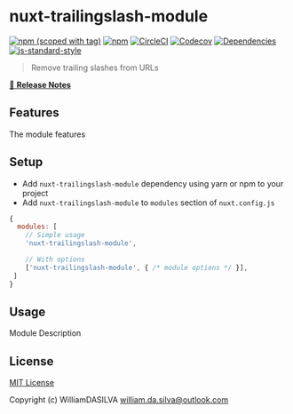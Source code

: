 # nuxt-trailingslash-module
[![npm (scoped with tag)](https://img.shields.io/npm/v/nuxt-trailingslash-module/latest.svg?style=flat-square)](https://npmjs.com/package/nuxt-trailingslash-module)
[![npm](https://img.shields.io/npm/dt/nuxt-trailingslash-module.svg?style=flat-square)](https://npmjs.com/package/nuxt-trailingslash-module)
[![CircleCI](https://img.shields.io/circleci/project/github/.svg?style=flat-square)](https://circleci.com/gh/)
[![Codecov](https://img.shields.io/codecov/c/github/.svg?style=flat-square)](https://codecov.io/gh/)
[![Dependencies](https://david-dm.org//status.svg?style=flat-square)](https://david-dm.org/)
[![js-standard-style](https://img.shields.io/badge/code_style-standard-brightgreen.svg?style=flat-square)](http://standardjs.com)

> Remove trailing slashes from URLs

[📖 **Release Notes**](./CHANGELOG.md)

## Features

The module features

## Setup
- Add `nuxt-trailingslash-module` dependency using yarn or npm to your project
- Add `nuxt-trailingslash-module` to `modules` section of `nuxt.config.js`

```js
{
  modules: [
    // Simple usage
    'nuxt-trailingslash-module',

    // With options
    ['nuxt-trailingslash-module', { /* module options */ }],
 ]
}
```

## Usage

Module Description

## License

[MIT License](./LICENSE)

Copyright (c) WilliamDASILVA <william.da.silva@outlook.com>
